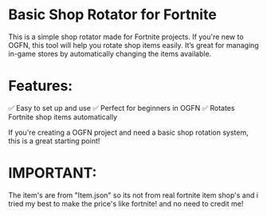 # Basic Shop Rotator for Fortnite
This is a simple shop rotator made for Fortnite projects. If you're new to OGFN, this tool will help you rotate shop items easily. It’s great for managing in-game stores by automatically changing the items available.

# Features:
✅ Easy to set up and use
✅ Perfect for beginners in OGFN
✅ Rotates Fortnite shop items automatically

If you're creating a OGFN project and need a basic shop rotation system, this is a great starting point!

# IMPORTANT:
The item's are from "Item.json" so its not from real fortnite item shop's and i tried my best to make the price's like fortnite!
and no need to credit me!
